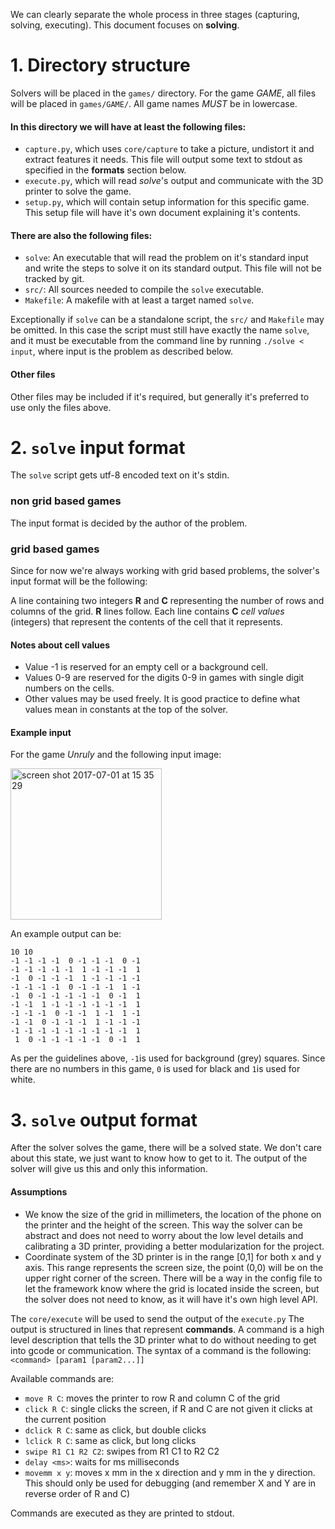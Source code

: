 We can clearly separate the whole process in three stages (capturing, solving, executing). This document focuses on **solving**.

# 1. Directory structure

Solvers will be placed in the `games/` directory. For the game *GAME*, all files will be placed in `games/GAME/`.
All game names *MUST* be in lowercase.

#### In this directory we will have at least the following files:
* `capture.py`, which uses `core/capture` to take a picture, undistort it and extract features it needs.
This file will output some text to stdout as specified in the **formats** section below.
* `execute.py`, which will read *solve*'s output and communicate with the 3D printer to solve the game.
* `setup.py`, which will contain setup information for this specific game.
This setup file will have it's own document explaining it's contents.

#### There are also the following files:
* `solve`: An executable that will read the problem on it's standard input and write the steps to solve it on its standard output.
This file will not be tracked by git.
* `src/`: All sources needed to compile the `solve` executable.
* `Makefile`: A makefile with at least a target named `solve`.

Exceptionally if `solve` can be a standalone script, the `src/` and `Makefile` may be omitted.
In this case the script must still have exactly the name `solve`, and it must be executable from the command line by running
`./solve < input`, where input is the problem as described below.

#### Other files

Other files may be included if it's required, but generally it's preferred to use only the files above.


# 2. `solve` input format

The `solve` script gets utf-8 encoded text on it's stdin.
### non grid based games
The input format is decided by the author of the problem.

### grid based games
Since for now we're always working with grid based problems, the solver's input format will be the following:

A line containing two integers **R** and **C** representing the number of rows and columns of the grid.
**R** lines follow. Each line contains **C** *cell values* (integers) that represent the contents of the cell that it represents.

#### Notes about cell values
* Value -1 is reserved for an empty cell or a background cell.
* Values 0-9 are reserved for the digits 0-9 in games with single digit numbers on the cells.
* Other values may be used freely. It is good practice to define what values mean in constants at the top of the solver.

#### Example input

For the game *Unruly* and the following input image:

<img width="242" alt="screen shot 2017-07-01 at 15 35 29" src="https://user-images.githubusercontent.com/4309591/27762471-017a844a-5e73-11e7-94e6-ce120c4fa3c9.png">

An example output can be:
```
10 10
-1 -1 -1 -1  0 -1 -1 -1  0 -1
-1 -1 -1 -1 -1  1 -1 -1 -1  1
-1  0 -1 -1 -1  1 -1 -1 -1 -1
-1 -1 -1 -1  0 -1 -1 -1  1 -1
-1  0 -1 -1 -1 -1 -1  0 -1  1
-1 -1  1 -1 -1 -1 -1 -1 -1  1
-1 -1 -1  0 -1 -1  1 -1  1 -1
-1 -1  0 -1 -1 -1  1 -1 -1 -1
-1 -1 -1 -1 -1 -1 -1 -1 -1  1
 1  0 -1 -1 -1 -1 -1  0 -1  1
```

As per the guidelines above, `-1`is used for background (grey) squares.
Since there are no numbers in this game, `0` is used for black and `1`is used for white.

# 3. `solve` output format

After the solver solves the game, there will be a solved state. 
We don't care about this state, we just want to know how to get to it.
The output of the solver will give us this and only this information.

#### Assumptions
* We know the size of the grid in millimeters, the location of the phone on the printer and the height of the screen.
This way the solver can be abstract and does not need to worry about the low level details and calibrating a 3D printer,
providing a better modularization for the project.
* Coordinate system of the 3D printer is in the range [0,1] for both x and y axis.
This range represents the screen size, the point (0,0) will be on the upper right corner of the screen.
There will be a way in the config file to let the framework know where the grid is located inside the screen,
but the solver does not need to know, as it will have it's own high level API.


The `core/execute` will be used to send the output of the `execute.py`
The output is structured in lines that represent **commands**.
A command is a high level description that tells the 3D printer what to do without needing to get into gcode or communication.
The syntax of a command is the following:
`<command> [param1 [param2...]]`

Available commands are:
* `move R C`: moves the printer to row R and column C of the grid
* `click R C`: single clicks the screen, if R and C are not given it clicks at the current position
* `dclick R C`: same as click, but double clicks
* `lclick R C`: same as click, but long clicks
* `swipe R1 C1 R2 C2`: swipes from R1 C1 to R2 C2
* `delay <ms>`: waits for ms milliseconds
* `movemm x y`: moves x mm in the x direction and y mm in the y direction.
This should only be used for debugging (and remember X and Y are in reverse order of R and C)

Commands are executed as they are printed to stdout.












